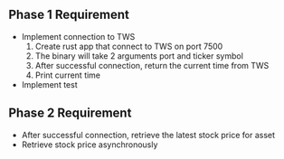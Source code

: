 ## Phase 1 Requirement
- Implement connection to TWS
   1. Create rust app that connect to TWS on port 7500 
   2. The binary will take 2 arguments port and ticker symbol
   3. After successful connection, return the current time from TWS
   4. Print current time
- Implement test

## Phase 2 Requirement
- After successful connection, retrieve the latest stock price for asset
- Retrieve stock price asynchronously 


